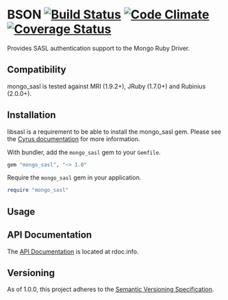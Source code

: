 BSON [![Build Status](https://secure.travis-ci.org/mongodb/sasl-ruby.png?branch=master&.png)](http://travis-ci.org/mongodb/sasl-ruby) [![Code Climate](https://codeclimate.com/github/mongodb/sasl-ruby.png)](https://codeclimate.com/github/mongodb/sasl-ruby) [![Coverage Status](https://coveralls.io/repos/mongodb/sasl-ruby/badge.png?branch=master)](https://coveralls.io/r/mongodb/sasl-ruby?branch=master)
====

Provides SASL authentication support to the Mongo Ruby Driver.

Compatibility
-------------

mongo_sasl is tested against MRI (1.9.2+), JRuby (1.7.0+) and Rubinius (2.0.0+).

Installation
------------

libsasl is a requirement to be able to install the mongo_sasl gem. Please see the
[Cyrus documentation](http://cyrusimap.web.cmu.edu/docs/cyrus-sasl/2.1.25/) for more
information.

With bundler, add the `mongo_sasl` gem to your `Gemfile`.

```ruby
gem "mongo_sasl", "~> 1.0"
```

Require the `mongo_sasl` gem in your application.

```ruby
require "mongo_sasl"
```

Usage
-----


API Documentation
-----------------

The [API Documentation](http://rdoc.info/github/mongodb/sasl-ruby/master/frames) is
located at rdoc.info.

Versioning
----------

As of 1.0.0, this project adheres to the [Semantic Versioning Specification](http://semver.org/).
